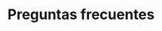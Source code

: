 ---
title: Preguntas frecuentes
draft: false
faqs:
- title: ¿Qué es la mediación?
  answer: La mediación es una instancia previa y obligatoria, antes de iniciar un juicio o demanda. En ella, las partes pueden llegar a un acuerdo, asistidos por un mediador/a.Este acuerdo se deja por escrito en un “Acta de Acuerdo”, el que, de ser aprobado por un Juez de Familia, tiene la misma validez que una sentencia judicial. Si no hay acuerdo, el mediador/a termina el proceso y entrega un “Certificado de Mediación Frustrada”. Este permite a las partes, si así lo desean, (a través de un/a abogado/a) presentar una demanda ante un Tribunal de Familia.

- title: ¿Qué es un mediador/a?
  answer: Son profesionales especializados que facilitan el diálogo entre las personas que concurrieron al proceso de mediación. Son una figura neutral e imparcial que orientan a las partes para que encuentren una solución. Específicamente, los mediadores familiares son profesionales que han estudiado los modelos y técnicas de los procesos de mediación. Dichos programas incluyen contenidos tales como teoría de sistemas familiares, teoría de la comunicación, habilidades comunicacionales y derecho de familia. Para poder ejercer su rol, deben estar debidamente inscritos en el Registro de Mediadores/as que administra el Ministerio de Justicia y Derechos Humanos, a través de sus respectivas Secretarias Regionales Ministeriales.

- title: ¿Qué materias se pueden tratar en mediación?
  answer: "En general, diversas materias puedes regularse a través de la mediación, pero en materias obligatorias tenemos: Los Alimentos, la relación directa y regular (visitas) y el cuidado personal (tuición)."

- title: ¿Si la mediación terminó siendo frustrada, cuál es el proceso a seguir?
  answer: El acta de mediación frustrada permite continuar la tramitación ante un Tribunal de Familia, para lo cual requerirá un abogado/a. Si no tiene los medios para contratar uno, puede solicitar asesoría jurídica gratuita en la Corporación de Asistencia Judicial. 

- title: ¿Quiénes son beneficiarios de las pensiones alimenticias?
  answer: Los alimentos pueden ser concedidos a descendientes, cónyuge y ascendientes. Los alimentos concedidos a los descendientes y hermanos se pagarán hasta que cumplan 21 años, salvo que estén estudiando una profesión u oficio (en tal caso se pagarán hasta los 28 años) o que les afecte una incapacidad física o mental que les impida subsistir por sí mismos, o que, por circunstancias calificadas, el juez considere el pago de alimentos indispensables para su subsistencia.

- title: ¿Qué es la pensión de alimentos?
  answer: "Se entiende por alimentos lo indispensable para la vida: Alimentación; vestimenta; educación; salud; recreación, etc. Para niños, niñas y adolescentes, incluye enseñanza básica, media y el aprendizaje de alguna profesión u oficio."

- title: ¿Cuál es el monto mínimo de la pensión alimenticia?
  answer: Los montos mínimos de pensión de alimentos en caso de tener un solo hijo, es del 40% de un ingreso mínimo remuneracional, que a contar del mes de julio serán $200.000. En el caso de tener 2 o más hijos, el mínimo por hijo a pagar será del 30% del ingreso mínimo remuneracional, que corresponde a $150.000.

---